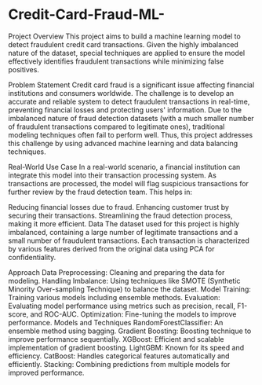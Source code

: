 # Credit-Card-Fraud-ML-

Project Overview
This project aims to build a machine learning model to detect fraudulent credit card transactions. Given the highly imbalanced nature of the dataset, special techniques are applied to ensure the model effectively identifies fraudulent transactions while minimizing false positives.

Problem Statement
Credit card fraud is a significant issue affecting financial institutions and consumers worldwide. The challenge is to develop an accurate and reliable system to detect fraudulent transactions in real-time, preventing financial losses and protecting users' information. Due to the imbalanced nature of fraud detection datasets (with a much smaller number of fraudulent transactions compared to legitimate ones), traditional modeling techniques often fail to perform well. Thus, this project addresses this challenge by using advanced machine learning and data balancing techniques.

Real-World Use Case
In a real-world scenario, a financial institution can integrate this model into their transaction processing system. As transactions are processed, the model will flag suspicious transactions for further review by the fraud detection team. This helps in:

Reducing financial losses due to fraud.
Enhancing customer trust by securing their transactions.
Streamlining the fraud detection process, making it more efficient.
Data
The dataset used for this project is highly imbalanced, containing a large number of legitimate transactions and a small number of fraudulent transactions. Each transaction is characterized by various features derived from the original data using PCA for confidentiality.

Approach
Data Preprocessing: Cleaning and preparing the data for modeling.
Handling Imbalance: Using techniques like SMOTE (Synthetic Minority Over-sampling Technique) to balance the dataset.
Model Training: Training various models including ensemble methods.
Evaluation: Evaluating model performance using metrics such as precision, recall, F1-score, and ROC-AUC.
Optimization: Fine-tuning the models to improve performance.
Models and Techniques
RandomForestClassifier: An ensemble method using bagging.
Gradient Boosting: Boosting technique to improve performance sequentially.
XGBoost: Efficient and scalable implementation of gradient boosting.
LightGBM: Known for its speed and efficiency.
CatBoost: Handles categorical features automatically and efficiently.
Stacking: Combining predictions from multiple models for improved performance.
